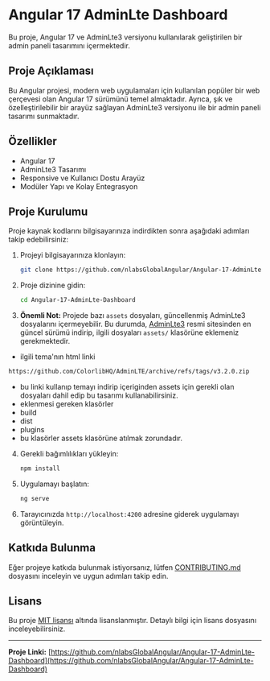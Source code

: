 # Angular 17 AdminLte Dashboard

Bu proje, Angular 17 ve AdminLte3 versiyonu kullanılarak geliştirilen bir admin paneli tasarımını içermektedir.

## Proje Açıklaması

Bu Angular projesi, modern web uygulamaları için kullanılan popüler bir web çerçevesi olan Angular 17 sürümünü temel almaktadır. Ayrıca, şık ve özelleştirilebilir bir arayüz sağlayan AdminLte3 versiyonu ile bir admin paneli tasarımı sunmaktadır.

## Özellikler

- Angular 17
- AdminLte3 Tasarımı
- Responsive ve Kullanıcı Dostu Arayüz
- Modüler Yapı ve Kolay Entegrasyon

## Proje Kurulumu

Proje kaynak kodlarını bilgisayarınıza indirdikten sonra aşağıdaki adımları takip edebilirsiniz:

1. Projeyi bilgisayarınıza klonlayın: 
    ```bash
    git clone https://github.com/nlabsGlobalAngular/Angular-17-AdminLte-Dashboard.git
    ```

2. Proje dizinine gidin:
    ```bash
    cd Angular-17-AdminLte-Dashboard
    ```

3. **Önemli Not:** Projede bazı `assets` dosyaları, güncellenmiş AdminLte3 dosyalarını içermeyebilir. Bu durumda, [AdminLte3](https://adminlte.io/) resmi sitesinden en güncel sürümü indirip, ilgili dosyaları `assets/` klasörüne eklemeniz gerekmektedir.
- ilgili tema'nın html linki 
```bash
https://github.com/ColorlibHQ/AdminLTE/archive/refs/tags/v3.2.0.zip
```
- bu linki kullanıp temayı indirip içeriginden assets için gerekli olan dosyaları dahil edip bu tasarımı kullanabilirsiniz.
- eklenmesi gereken klasörler
- build
- dist
- plugins
- bu klasörler assets klasörüne atılmak zorundadır.

4. Gerekli bağımlılıkları yükleyin:
    ```bash
    npm install
    ```

5. Uygulamayı başlatın:
    ```bash
    ng serve
    ```

6. Tarayıcınızda `http://localhost:4200` adresine giderek uygulamayı görüntüleyin.

## Katkıda Bulunma

Eğer projeye katkıda bulunmak istiyorsanız, lütfen [CONTRIBUTING.md](CONTRIBUTING.md) dosyasını inceleyin ve uygun adımları takip edin.

## Lisans

Bu proje [MIT lisansı](LICENSE) altında lisanslanmıştır. Detaylı bilgi için lisans dosyasını inceleyebilirsiniz.

---

**Proje Linki:** [https://github.com/nlabsGlobalAngular/Angular-17-AdminLte-Dashboard](https://github.com/nlabsGlobalAngular/Angular-17-AdminLte-Dashboard)
